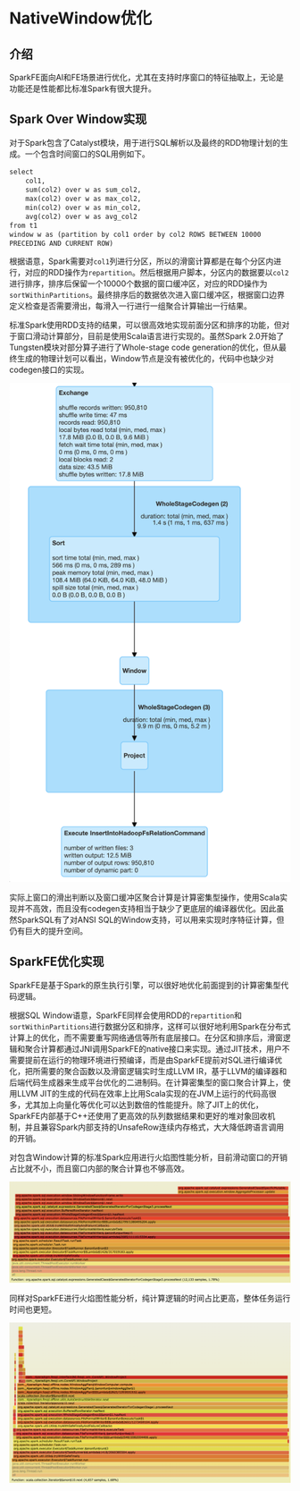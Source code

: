 # NativeWindow优化

## 介绍

SparkFE面向AI和FE场景进行优化，尤其在支持时序窗口的特征抽取上，无论是功能还是性能都比标准Spark有很大提升。

## Spark Over Window实现

对于Spark包含了Catalyst模块，用于进行SQL解析以及最终的RDD物理计划的生成。一个包含时间窗口的SQL用例如下。

```
select 
    col1,
    sum(col2) over w as sum_col2,
    max(col2) over w as max_col2,
    min(col2) over w as min_col2,
    avg(col2) over w as avg_col2
from t1
window w as (partition by col1 order by col2 ROWS BETWEEN 10000 PRECEDING AND CURRENT ROW)
```

根据语意，Spark需要对`col1`列进行分区，所以的滑窗计算都是在每个分区内进行，对应的RDD操作为`repartition`。然后根据用户脚本，分区内的数据要以`col2`进行排序，排序后保留一个10000个数据的窗口缓冲区，对应的RDD操作为`sortWithinPartitions`。最终排序后的数据依次进入窗口缓冲区，根据窗口边界定义检查是否需要滑出，每滑入一行进行一组聚合计算输出一行结果。

标准Spark使用RDD支持的结果，可以很高效地实现前面分区和排序的功能，但对于窗口滑动计算部分，目前是使用Scala语言进行实现的。虽然Spark 2.0开始了Tungsten模块对部分算子进行了Whole-stage code generation的优化，但从最终生成的物理计划可以看出，Window节点是没有被优化的，代码中也缺少对codegen接口的实现。

![](../images/spark_window_physical_plan.png)

实际上窗口的滑出判断以及窗口缓冲区聚合计算是计算密集型操作，使用Scala实现并不高效，而且没有codegen支持相当于缺少了更底层的编译器优化。因此虽然SparkSQL有了对ANSI SQL的Window支持，可以用来实现时序特征计算，但仍有巨大的提升空间。

## SparkFE优化实现

SparkFE是基于Spark的原生执行引擎，可以很好地优化前面提到的计算密集型代码逻辑。

根据SQL Window语意，SparkFE同样会使用RDD的`repartition`和`sortWithinPartitions`进行数据分区和排序，这样可以很好地利用Spark在分布式计算上的优化，而不需要重写网络通信等所有底层接口。在分区和排序后，滑窗逻辑和聚合计算都通过JNI调用SparkFE的native接口来实现。通过JIT技术，用户不需要提前在运行的物理环境进行预编译，而是由SparkFE提前对SQL进行编译优化，把所需要的聚合函数以及滑窗逻辑实时生成LLVM IR，基于LLVM的编译器和后端代码生成器来生成平台优化的二进制码。在计算密集型的窗口聚合计算上，使用LLVM JIT的生成的代码在效率上比用Scala实现的在JVM上运行的代码高很多，尤其加上向量化等优化可以达到数倍的性能提升。除了JIT上的优化，SparkFE内部基于C++还使用了更高效的队列数据结果和更好的堆对象回收机制，并且兼容Spark内部支持的UnsafeRow连续内存格式，大大降低跨语言调用的开销。

对包含Window计算的标准Spark应用进行火焰图性能分析，目前滑动窗口的开销占比就不小，而且窗口内部的聚合计算也不够高效。

![](../images/spark_window_framegraph.png)

同样对SparkFE进行火焰图性能分析，纯计算逻辑的时间占比更高，整体任务运行时间也更短。

![](../images/sparkfe_window_framegraph.png)
